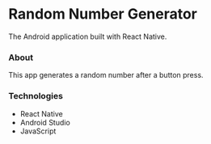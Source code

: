 # Random Number Generator

The Android application built with React Native.

### About

This app generates a random number after a button press.

### Technologies

 - React Native
 - Android Studio
 - JavaScript

